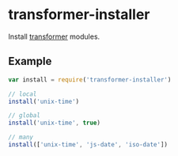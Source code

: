# transformer-installer

Install [transformer](http://github.com/jbenet/transformer) modules.

## Example

```js
var install = require('transformer-installer')

// local
install('unix-time')

// global
install('unix-time', true)

// many
install(['unix-time', 'js-date', 'iso-date'])
```

